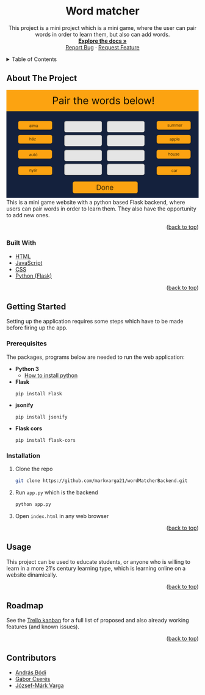 <br />
<div align="center">
<h1 align="center">Word matcher</h3>

  <p align="center">
    This project is a mini project which is a mini game, where the user can pair words in order to learn them, but also can add words.
    <br />
    <a href="https://github.com/markvarga21/wordMatcherBackend"><strong>Explore the docs »</strong></a>
    <br />
    <a href="https://github.com/markvarga21/wordMatcherBackend/issues">Report Bug</a>
    ·
    <a href="https://github.com/markvarga21/wordMatcherBackend/issues">Request Feature</a>
  </p>
</div>



<!-- TABLE OF CONTENTS -->
<details>
  <summary>Table of Contents</summary>
  <ol>
    <li>
      <a href="#about-the-project">About The Project</a>
      <ul>
        <li><a href="#built-with">Built With</a></li>
      </ul>
    </li>
    <li>
      <a href="#getting-started">Getting Started</a>
      <ul>
        <li><a href="#prerequisites">Prerequisites</a></li>
        <li><a href="#installation">Installation</a></li>
      </ul>
    </li>
    <li><a href="#usage">Usage</a></li>
    <li><a href="#roadmap">Roadmap</a></li>
    <li><a href="#contributors">Contributors</a></li>
  </ol>
</details>



<!-- ABOUT THE PROJECT -->
## About The Project

[![Product Name Screen Shot][product-screenshot]](www.github.com/markvarga21/wordMatcherBackend)
This is a mini game website with a python based Flask backend, where users can pair words in order to learn them. They also have the opportunity to add new ones.
<p align="right">(<a href="#readme-top">back to top</a>)</p>



### Built With

* [HTML](https://en.wikipedia.org/wiki/HTML5)
* [JavaScript](https://www.javascript.com/)
* [CSS](https://en.wikipedia.org/wiki/CSS)
* [Python (Flask)](https://flask.palletsprojects.com/en/2.2.x/)

<p align="right">(<a href="#readme-top">back to top</a>)</p>


<!-- GETTING STARTED -->
## Getting Started
Setting up the application requires some steps which have to be made before firing up the app.

### Prerequisites

The packages, programs below are needed to run the web application:
* **Python 3**
    * <a href="https://www.python.org/downloads/">How to install python</a>
* **Flask**
    ```
    pip install Flask
    ```
* **jsonify**
    ```
    pip install jsonify
    ```
* **Flask cors**
    ```
    pip install flask-cors
    ```

### Installation

1. Clone the repo
   ```sh
   git clone https://github.com/markvarga21/wordMatcherBackend.git
   ```
2. Run ```app.py``` which is the backend
    ```sh
    python app.py
    ```
3. Open ```index.html``` in any web browser

<p align="right">(<a href="#readme-top">back to top</a>)</p>

## Usage

This project can be used to educate students, or anyone who is willing to learn in a more 21's century learning type, which is learning online on a website dinamically.
<p align="right">(<a href="#readme-top">back to top</a>)</p>

## Roadmap

See the [Trello kanban](https://trello.com/b/i00iZox7/szfm-word-matcher) for a full list of proposed and also already working features (and known issues).

<p align="right">(<a href="#readme-top">back to top</a>)</p>

## Contributors
* [András Bódi](https://github.com/Fradi575)
* [Gábor Cserés](https://github.com/Gabszter)
* [József-Márk Varga](https://github.com/markvarga21)

[product-screenshot]: doc/resources/mainPage.png